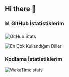 ## Hi there 👋

### 📊 GitHub İstatistiklerim

![GitHub Stats](https://github-readme-stats.vercel.app/api?username=busragizemyilmaz&show_icons=true&theme=dark)

![En Çok Kullandığım Diller](https://github-readme-stats.vercel.app/api/top-langs/?username=busragizemyilmaz&layout=compact&theme=dark)

### Kodlama İstatistiklerim

![WakaTime stats](https://github-readme-stats.vercel.app/api/wakatime?username=busragizemyilmaz&layout=compact&theme=radical)



<!--
**busragizemyilmaz/busragizemyilmaz** is a ✨ _special_ ✨ repository because its `README.md` (this file) appears on your GitHub profile.

Here are some ideas to get you started:

- 🔭 I’m currently working on ...
- 🌱 I’m currently learning ...
- 👯 I’m looking to collaborate on ...
- 🤔 I’m looking for help with ...
- 💬 Ask me about ...
- 📫 How to reach me: ...
- 😄 Pronouns: ...
- ⚡ Fun fact: ...
-->
